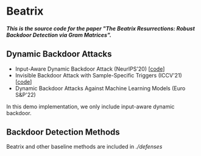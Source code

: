 # Beatrix
##### This is the source code for the paper "The *Beatrix* Resurrections: Robust Backdoor Detection via Gram Matrices".

## Dynamic Backdoor Attacks
- Input-Aware Dynamic Backdoor Attack (NeurIPS'20) [[code](https://github.com/VinAIResearch/input-aware-backdoor-attack-release)]
- Invisible Backdoor Attack with Sample-Specific Triggers (ICCV'21) [[code](https://github.com/yuezunli/ISSBA)]
- Dynamic Backdoor Attacks Against Machine Learning Models (Euro S&P'22)

In this demo implementation, we only include input-aware dynamic backdoor.
## Backdoor Detection Methods
Beatrix and other baseline methods are included in *./defenses*
